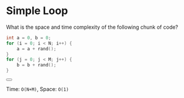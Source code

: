 # Simple Loop


What is the space and time complexity of the following chunk of code?

```C++
int a = 0, b = 0;
for (i = 0; i < N; i++) {
    a = a + rand();
}
for (j = 0; j < M; j++) {
    b = b + rand();
}
```

<button class="section" target="solution" show="Show the next  hidden section" hide="Hide the next hidden section"></button>


<!--sec data-title="Solution" data-id="solution" data-show=false ces-->
Time: `O(N+M)`, Space: `O(1)`
<!--endsec-->
